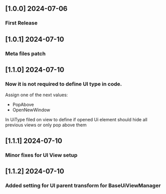 ## [1.0.0] 2024-07-06
### First Release
## [1.0.1] 2024-07-10
### Meta files patch
## [1.1.0] 2024-07-10
### Now it is not required to define UI type in code.
Assign one of the next values:
 - PopAbove
 - OpenNewWindow

In UiType filed on view to define if opened Ui element should hide all previous views or only pop above them
## [1.1.1] 2024-07-10
### Minor fixes for UI View setup
## [1.1.2] 2024-07-10
### Added setting for UI parent transform for BaseUiViewManager